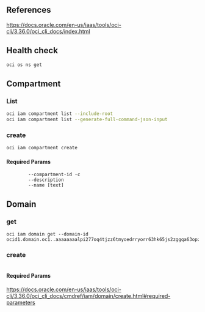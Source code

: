 ## References
https://docs.oracle.com/en-us/iaas/tools/oci-cli/3.36.0/oci_cli_docs/index.html

## Health check
```sh
oci os ns get
```

## Compartment 
### List
```sh
oci iam compartment list --include-root
oci iam compartment list --generate-full-command-json-input
```

### create 

```sh
oci iam compartment create
```

#### Required Params
```
        --compartment-id -c
        --description
        --name [text]
```

## Domain

### get 
```shell
oci iam domain get --domain-id ocid1.domain.oc1..aaaaaaaalpi277oq4tjzz6tmyoedrryorr63hk65js2zggqa63opzytiecxq
```
### create 
```sh

```
#### Required Params
https://docs.oracle.com/en-us/iaas/tools/oci-cli/3.36.0/oci_cli_docs/cmdref/iam/domain/create.html#required-parameters

